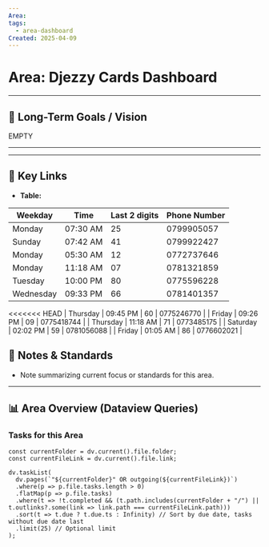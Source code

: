 ```yaml
---
Area: 
tags:
  - area-dashboard
Created: 2025-04-09
---
```


# Area: Djezzy Cards Dashboard

---

## 🎯 Long-Term Goals / Vision

EMPTY

---


---

## 🔗 Key Links

*   **Table:**

| Weekday   | Time     | Last 2 digits | Phone Number |
| --------- | -------- | ------------- | ------------ |
| Monday    | 07:30 AM | 25            | 0799905057   |
| Sunday    | 07:42 AM | 41            | 0799922427   |
| Monday    | 05:30 AM | 12            | 0772737646   |
| Monday    | 11:18 AM | 07            | 0781321859   |
| Tuesday   | 10:00 PM | 80            | 0775596228   |
| Wednesday | 09:33 PM | 66            | 0781401357   |
<<<<<<< HEAD
| Thursday  | 09:45 PM | 60            | 0775246770   |
| Friday    | 09:26 PM | 09            | 0775418744   |
| Thursday  | 11:18 AM | 71            | 0773485175   |
| Saturday  | 02:02 PM | 59            | 0781056088   |
| Friday    | 01:05 AM | 86            | 0776602021   |


## 📝 Notes & Standards

*   Note summarizing current focus or standards for this area.

---

## 📊 Area Overview (Dataview Queries)

### Tasks for this Area

```dataviewjs
const currentFolder = dv.current().file.folder;
const currentFileLink = dv.current().file.link;

dv.taskList(
  dv.pages(`"${currentFolder}" OR outgoing(${currentFileLink})`)
  .where(p => p.file.tasks.length > 0)
  .flatMap(p => p.file.tasks)
  .where(t => !t.completed && (t.path.includes(currentFolder + "/") || t.outlinks?.some(link => link.path === currentFileLink.path)))
  .sort(t => t.due ? t.due.ts : Infinity) // Sort by due date, tasks without due date last
  .limit(25) // Optional limit
);
